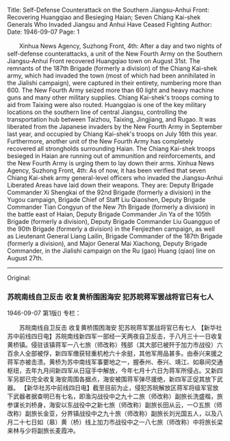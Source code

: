 Title: Self-Defense Counterattack on the Southern Jiangsu-Anhui Front: Recovering Huangqiao and Besieging Haian; Seven Chiang Kai-shek Generals Who Invaded Jiangsu and Anhui Have Ceased Fighting
Author:
Date: 1946-09-07
Page: 1

　　Xinhua News Agency, Suzhong Front, 4th: After a day and two nights of self-defense counterattacks, a unit of the New Fourth Army on the Southern Jiangsu-Anhui Front recovered Huangqiao town on August 31st. The remnants of the 187th Brigade (formerly a division) of the Chiang Kai-shek army, which had invaded the town (most of which had been annihilated in the Jialishi campaign), were captured in their entirety, numbering more than 600. The New Fourth Army seized more than 60 light and heavy machine guns and many other military supplies. Chiang Kai-shek's troops coming to aid from Taixing were also routed. Huangqiao is one of the key military locations on the southern line of central Jiangsu, controlling the transportation hub between Taizhou, Taixing, Jingjiang, and Rugao. It was liberated from the Japanese invaders by the New Fourth Army in September last year, and occupied by Chiang Kai-shek's troops on July 16th this year. Furthermore, another unit of the New Fourth Army has completely recovered all strongholds surrounding Haian. The Chiang Kai-shek troops besieged in Haian are running out of ammunition and reinforcements, and the New Fourth Army is urging them to lay down their arms.
    Xinhua News Agency, Suzhong Front, 4th: As of now, it has been verified that seven Chiang Kai-shek army general-level officers who invaded the Jiangsu-Anhui Liberated Areas have laid down their weapons. They are: Deputy Brigade Commander Xi Shengkai of the 92nd Brigade (formerly a division) in the Yugou campaign, Brigade Chief of Staff Liu Qiaoshen, Deputy Brigade Commander Tian Congyun of the New 7th Brigade (formerly a division) in the battle east of Haian, Deputy Brigade Commander Jin Ya of the 105th Brigade (formerly a division), Deputy Brigade Commander Liu Guangguo of the 90th Brigade (formerly a division) in the Fenjiezhen campaign, as well as Lieutenant General Liang Lailin, Brigade Commander of the 187th Brigade (formerly a division), and Major General Mai Xiachong, Deputy Brigade Commander, in the Jialishi campaign on the Ru (gao) Huang (qiao) line on August 27th.



<hr /> 

Original: 


### 苏皖南线自卫反击  收复黄桥围困海安  犯苏皖蒋军罢战将官已有七人

1946-09-07
第1版()
专栏：

　　苏皖南线自卫反击
    收复黄桥围困海安
    犯苏皖蒋军罢战将官已有七人
    【新华社苏中前线四日电】苏皖南线新四军一部经一天两夜自卫反击，于八月三十一日收复黄桥镇。侵驻该镇蒋军一八七旅（师改称）残部（其大部已被歼于加力市战役）六百余人全部被俘，新四军缴获轻重机枪六十余挺，其他军用品甚多。由泰兴来援之蒋军亦被击溃。黄桥为苏中南线军事要地之一，握泰州、泰兴、靖江、如皋间交通枢纽，去年九月间新四军从日寇手中解放，今年七月十六日为蒋军所侵占。又新四军另部已完全收复海安周围各据点，海安被围蒋军弹尽援绝，新四军正促其放下武器。
    【新华社苏中前线四日电】截至目前为止，侵犯苏皖解放区蒋军将级军官放下武器者据查明已有七名，即渔沟战役中之九十二旅（师改称）副旅长洗盛楷，旅参谋长刘桥身，海安以东战役中之新七旅（师改称）副旅长田从云，一○五旅（师改称）副旅长金亚，分界镇战役中之九十旅（师改称）副旅长刘光国五人，以及八月二十七日如（皋）黄（桥）线上加力市战役中之一八七旅（师改称）中将旅长梁来林与少将副旅长麦霞冲。
